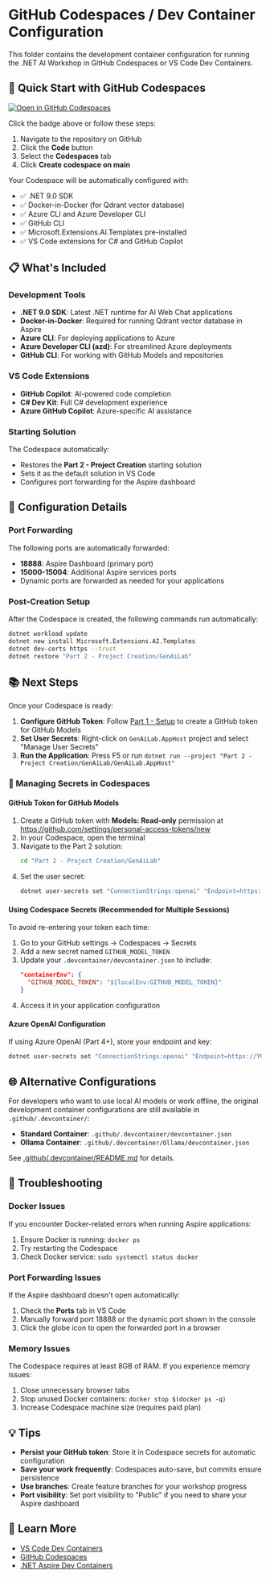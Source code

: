 # GitHub Codespaces / Dev Container Configuration

This folder contains the development container configuration for running the .NET AI Workshop in GitHub Codespaces or VS Code Dev Containers.

## 🚀 Quick Start with GitHub Codespaces

[![Open in GitHub Codespaces](https://github.com/codespaces/badge.svg)](https://codespaces.new/dotnet-presentations/ai-workshop?quickstart=1)

Click the badge above or follow these steps:

1. Navigate to the repository on GitHub
2. Click the **Code** button
3. Select the **Codespaces** tab
4. Click **Create codespace on main**

Your Codespace will be automatically configured with:

- ✅ .NET 9.0 SDK
- ✅ Docker-in-Docker (for Qdrant vector database)
- ✅ Azure CLI and Azure Developer CLI
- ✅ GitHub CLI
- ✅ Microsoft.Extensions.AI.Templates pre-installed
- ✅ VS Code extensions for C# and GitHub Copilot

## 📋 What's Included

### Development Tools

- **.NET 9.0 SDK**: Latest .NET runtime for AI Web Chat applications
- **Docker-in-Docker**: Required for running Qdrant vector database in Aspire
- **Azure CLI**: For deploying applications to Azure
- **Azure Developer CLI (azd)**: For streamlined Azure deployments
- **GitHub CLI**: For working with GitHub Models and repositories

### VS Code Extensions

- **GitHub Copilot**: AI-powered code completion
- **C# Dev Kit**: Full C# development experience
- **Azure GitHub Copilot**: Azure-specific AI assistance

### Starting Solution

The Codespace automatically:

- Restores the **Part 2 - Project Creation** starting solution
- Sets it as the default solution in VS Code
- Configures port forwarding for the Aspire dashboard

## 🔧 Configuration Details

### Port Forwarding

The following ports are automatically forwarded:

- **18888**: Aspire Dashboard (primary port)
- **15000-15004**: Additional Aspire services ports
- Dynamic ports are forwarded as needed for your applications

### Post-Creation Setup

After the Codespace is created, the following commands run automatically:

```bash
dotnet workload update
dotnet new install Microsoft.Extensions.AI.Templates
dotnet dev-certs https --trust
dotnet restore "Part 2 - Project Creation/GenAiLab"
```

## 📚 Next Steps

Once your Codespace is ready:

1. **Configure GitHub Token**: Follow [Part 1 - Setup](../Part%201%20-%20Setup/README.md) to create a GitHub token for GitHub Models
2. **Set User Secrets**: Right-click on `GenAiLab.AppHost` project and select "Manage User Secrets"
3. **Run the Application**: Press F5 or run `dotnet run --project "Part 2 - Project Creation/GenAiLab/GenAiLab.AppHost"`

### 🔐 Managing Secrets in Codespaces

#### GitHub Token for GitHub Models

1. Create a GitHub token with **Models: Read-only** permission at https://github.com/settings/personal-access-tokens/new
2. In your Codespace, open the terminal
3. Navigate to the Part 2 solution:
   ```bash
   cd "Part 2 - Project Creation/GenAiLab"
   ```
4. Set the user secret:
   ```bash
   dotnet user-secrets set "ConnectionStrings:openai" "Endpoint=https://models.inference.ai.azure.com;Key=YOUR-GITHUB-TOKEN" --project GenAiLab.AppHost
   ```

#### Using Codespace Secrets (Recommended for Multiple Sessions)

To avoid re-entering your token each time:

1. Go to your GitHub settings → Codespaces → Secrets
2. Add a new secret named `GITHUB_MODEL_TOKEN`
3. Update your `.devcontainer/devcontainer.json` to include:
   ```json
   "containerEnv": {
     "GITHUB_MODEL_TOKEN": "${localEnv:GITHUB_MODEL_TOKEN}"
   }
   ```
4. Access it in your application configuration

#### Azure OpenAI Configuration

If using Azure OpenAI (Part 4+), store your endpoint and key:

```bash
dotnet user-secrets set "ConnectionStrings:openai" "Endpoint=https://YOUR-RESOURCE.openai.azure.com;Key=YOUR-KEY" --project GenAiLab.AppHost
```

## 🌐 Alternative Configurations

For developers who want to use local AI models or work offline, the original development container configurations are still available in `.github/.devcontainer/`:

- **Standard Container**: `.github/.devcontainer/devcontainer.json`
- **Ollama Container**: `.github/.devcontainer/Ollama/devcontainer.json`

See [.github/.devcontainer/README.md](../.github/.devcontainer/README.md) for details.

## 🐛 Troubleshooting

### Docker Issues

If you encounter Docker-related errors when running Aspire applications:

1. Ensure Docker is running: `docker ps`
2. Try restarting the Codespace
3. Check Docker service: `sudo systemctl status docker`

### Port Forwarding Issues

If the Aspire dashboard doesn't open automatically:

1. Check the **Ports** tab in VS Code
2. Manually forward port 18888 or the dynamic port shown in the console
3. Click the globe icon to open the forwarded port in a browser

### Memory Issues

The Codespace requires at least 8GB of RAM. If you experience memory issues:

1. Close unnecessary browser tabs
2. Stop unused Docker containers: `docker stop $(docker ps -q)`
3. Increase Codespace machine size (requires paid plan)

## 💡 Tips

- **Persist your GitHub token**: Store it in Codespace secrets for automatic configuration
- **Save your work frequently**: Codespaces auto-save, but commits ensure persistence
- **Use branches**: Create feature branches for your workshop progress
- **Port visibility**: Set port visibility to "Public" if you need to share your Aspire dashboard

## 📖 Learn More

- [VS Code Dev Containers](https://code.visualstudio.com/docs/devcontainers/containers)
- [GitHub Codespaces](https://docs.github.com/en/codespaces)
- [.NET Aspire Dev Containers](https://learn.microsoft.com/en-us/dotnet/aspire/get-started/dev-containers)
